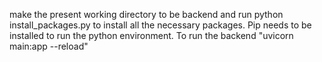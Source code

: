 make the present working directory to be backend
and run python install_packages.py to install all
the necessary packages.
Pip needs to be installed to run the python environment.
To run the backend
"uvicorn main:app --reload"
